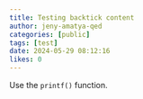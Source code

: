 ```yaml
---
title: Testing backtick content
author: jeny-amatya-qed
categories: [public]
tags: [test]
date: 2024-05-29 08:12:16 
likes: 0
---
```


Use the `printf()` function.